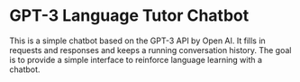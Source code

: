 # GPT-3 Language Tutor Chatbot

This is a simple chatbot based on the GPT-3 API by Open AI. It fills in requests and responses and keeps a running conversation history. The goal is to provide a simple interface to reinforce language learning with a chatbot.
